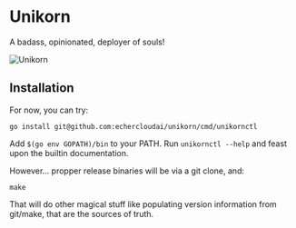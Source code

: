 # Unikorn

A badass, opinionated, deployer of souls!

![Unikorn](https://i.stack.imgur.com/EzZiD.png)

## Installation

For now, you can try:

```
go install git@github.com:echercloudai/unikorn/cmd/unikornctl
```

Add `$(go env GOPATH)/bin` to your PATH.
Run `unikornctl --help` and feast upon the builtin documentation.

However... propper release binaries will be via a git clone, and:

```
make
```

That will do other magical stuff like populating version information from git/make, that are the sources of truth.

